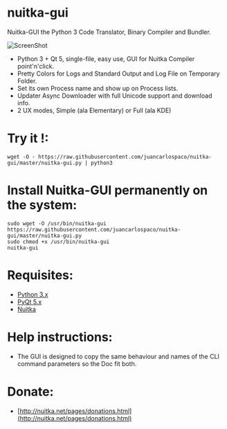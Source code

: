 nuitka-gui
==========

Nuitka-GUI the Python 3 Code Translator, Binary Compiler and Bundler.

![ScreenShot](https://raw.githubusercontent.com/juancarlospaco/nuitka-gui/master/temp.jpg)

- Python 3 + Qt 5, single-file, easy use, GUI for Nuitka Compiler point'n'click.
- Pretty Colors for Logs and Standard Output and Log File on Temporary Folder.
- Set its own Process name and show up on Process lists.
- Updater Async Downloader with full Unicode support and download info.
- 2 UX modes, Simple (ala Elementary) or Full (ala KDE)


# Try it !:

```
wget -O - https://raw.githubusercontent.com/juancarlospaco/nuitka-gui/master/nuitka-gui.py | python3
```

# Install Nuitka-GUI permanently on the system:

```
sudo wget -O /usr/bin/nuitka-gui https://raw.githubusercontent.com/juancarlospaco/nuitka-gui/master/nuitka-gui.py
sudo chmod +x /usr/bin/nuitka-gui
nuitka-gui
```

# Requisites:

- [Python 3.x](https://www.python.org "Python Homepage")
- [PyQt 5.x](http://www.riverbankcomputing.co.uk/software/pyqt/download "PyQt5 Homepage")
- [Nuitka](http://nuitka.net/pages/download.html "Nuitka's Downloads Homepage")

# Help instructions:

- The GUI is designed to copy the same behaviour and names of the CLI command parameters so the Doc fit both.


# Donate:

- [http://nuitka.net/pages/donations.html](http://nuitka.net/pages/donations.html)

